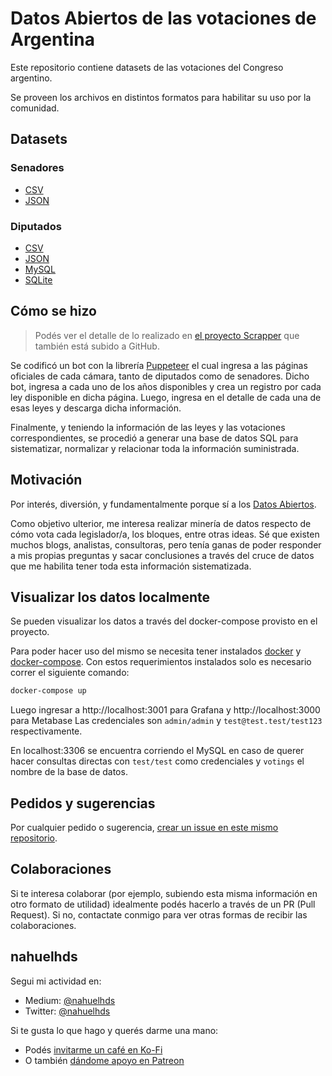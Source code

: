 # Datos Abiertos de las votaciones de Argentina

Este repositorio contiene datasets de las votaciones del Congreso argentino.

Se proveen los archivos en distintos formatos para habilitar su uso por la comunidad.

## Datasets

### Senadores

- [CSV](data/senadores/csv)
- [JSON](data/senadores/json)

### Diputados

- [CSV](data/unificado/csv)
- [JSON](data/unificado/json)
- [MySQL](data/unificado/mysql)
- [SQLite](data/unificado/sqlite)

## Cómo se hizo

> Podés ver el detalle de lo realizado en [el proyecto Scrapper](https://github.com/nahuelhds/votaciones-ar-scrapper) que también está subido a GitHub.

Se codificó un bot con la librería [Puppeteer](https://pptr.dev/) el cual ingresa a las páginas oficiales de cada cámara, tanto de diputados como de senadores. Dicho bot, ingresa a cada uno de los años disponibles y crea un registro por cada ley disponible en dicha página. Luego, ingresa en el detalle de cada una de esas leyes y descarga dicha información.

Finalmente, y teniendo la información de las leyes y las votaciones correspondientes, se procedió a generar una base de datos SQL para sistematizar, normalizar y relacionar toda la información suministrada.

## Motivación

Por interés, diversión, y fundamentalmente porque sí a los [Datos Abiertos](https://es.wikipedia.org/wiki/Datos_abiertos).

Como objetivo ulterior, me interesa realizar minería de datos respecto de cómo vota cada legislador/a, los bloques, entre otras ideas. Sé que existen muchos blogs, analistas, consultoras, pero tenía ganas de poder responder a mis propias preguntas y sacar conclusiones a través del cruce de datos que me habilita tener toda esta información sistematizada.

## Visualizar los datos localmente

Se pueden visualizar los datos a través del docker-compose provisto en el proyecto.

Para poder hacer uso del mismo se necesita tener instalados [docker](https://docs.docker.com/install/) y [docker-compose](https://docs.docker.com/compose/install/).
Con estos requerimientos instalados solo es necesario correr el siguiente comando:

```bash
docker-compose up
```

Luego ingresar a http://localhost:3001 para Grafana y http://localhost:3000 para Metabase
Las credenciales son `admin/admin` y `test@test.test/test123` respectivamente.

En localhost:3306 se encuentra corriendo el MySQL en caso de querer hacer consultas directas con `test/test` como credenciales y `votings` el nombre de la base de datos.

## Pedidos y sugerencias

Por cualquier pedido o sugerencia, [crear un issue en este mismo repositorio](https://github.com/nahuelhds/votaciones-diputados-argentina/issues/new).

## Colaboraciones

Si te interesa colaborar (por ejemplo, subiendo esta misma información en otro formato de utilidad) idealmente podés hacerlo a través de un PR (Pull Request). Si no, contactate conmigo para ver otras formas de recibir las colaboraciones.

## nahuelhds

Segui mi actividad en:

- Medium: [@nahuelhds](http://medium.com/@nahuelhds)
- Twitter: [@nahuelhds](https://twitter.com/nahuelhds)

Si te gusta lo que hago y querés darme una mano:

- Podés [invitarme un café en Ko-Fi](https://ko-fi.com/nahuelhds)
- O también [dándome apoyo en Patreon](https://www.patreon.com/nahuelhds)
